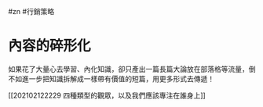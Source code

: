 #zn #行銷策略

# 內容的碎形化

如果花了大量心去學習、內化知識，卻只產出一篇長篇大論放在部落格等流量，倒不如進一步把知識拆解成一樣帶有價值的短篇，用更多形式去傳遞！

[[202102122229 四種類型的觀眾，以及我們應該專注在誰身上]]